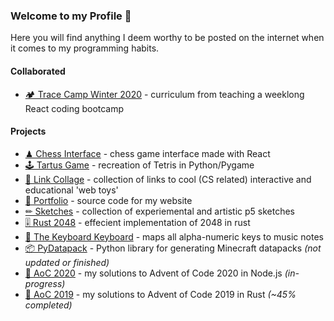 ### Welcome to my Profile 🐢

Here you will find anything I deem worthy to be posted on the internet when it comes to my programming habits.

#### Collaborated

- [🏕 Trace Camp Winter 2020](https://github.com/jlarmstrongiv/tracecamp-winter-2020) - curriculum from teaching a weeklong React coding bootcamp

#### Projects

- [♟ Chess Interface](https://mjtlittle.github.io/react-chess/) - chess game interface made with React
- [🕹 Tartus Game](https://github.com/Mjtlittle/Tartus-Game) - recreation of Tetris in Python/Pygame
- [🔗 Link Collage](https://github.com/Mjtlittle/Link-Collage) - collection of links to cool (CS related) interactive and educational 'web toys'
- [📑 Portfolio](https://github.com/Mjtlittle/portfolio) - source code for my website
- [✏ Sketches](https://mjtlittle.github.io/Sketches/) - collection of experiemental and artistic p5 sketches
- [🎚 Rust 2048](https://github.com/Mjtlittle/Rust-2048) - effecient implementation of 2048 in rust
- [🎹 The Keyboard Keyboard](https://mjtlittle.github.io/Keyboard-Keyboard/) - maps all alpha-numeric keys to music notes
- [📦 PyDatapack](https://github.com/Mjtlittle/PyDatapack) - Python library for generating Minecraft datapacks *(not updated or finished)*
- [🎁 AoC 2020](https://github.com/Mjtlittle/Advent-of-Code-2020) - my solutions to Advent of Code 2020 in Node.js *(in-progress)*
- [🎄 AoC 2019](https://github.com/Mjtlittle/Advent-of-Code-2019) - my solutions to Advent of Code 2019 in Rust *(~45% completed)*
